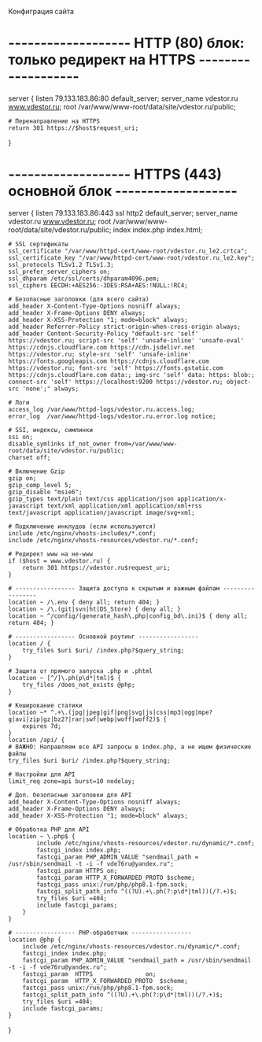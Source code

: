 Конфиграция сайта 
# -------------------  HTTP (80) блок: только редирект на HTTPS  -------------------
server {
    listen 79.133.183.86:80 default_server;
    server_name vdestor.ru www.vdestor.ru;
    root /var/www/www-root/data/site/vdestor.ru/public;

    # Перенаправление на HTTPS
    return 301 https://$host$request_uri;
}

# -------------------  HTTPS (443) основной блок  -------------------
server {
    listen 79.133.183.86:443 ssl http2 default_server;
    server_name vdestor.ru www.vdestor.ru;
    root /var/www/www-root/data/site/vdestor.ru/public;
    index index.php index.html;

    # SSL сертификаты
    ssl_certificate "/var/www/httpd-cert/www-root/vdestor.ru_le2.crtca";
    ssl_certificate_key "/var/www/httpd-cert/www-root/vdestor.ru_le2.key";
    ssl_protocols TLSv1.2 TLSv1.3;
    ssl_prefer_server_ciphers on;
    ssl_dhparam /etc/ssl/certs/dhparam4096.pem;
    ssl_ciphers EECDH:+AES256:-3DES:RSA+AES:!NULL:!RC4;

    # Безопасные заголовки (для всего сайта)
    add_header X-Content-Type-Options nosniff always;
    add_header X-Frame-Options DENY always;
    add_header X-XSS-Protection "1; mode=block" always;
    add_header Referrer-Policy strict-origin-when-cross-origin always;
    add_header Content-Security-Policy "default-src 'self' https://vdestor.ru; script-src 'self' 'unsafe-inline' 'unsafe-eval' https://cdnjs.cloudflare.com https://cdn.jsdelivr.net https://vdestor.ru; style-src 'self' 'unsafe-inline' https://fonts.googleapis.com https://cdnjs.cloudflare.com https://vdestor.ru; font-src 'self' https://fonts.gstatic.com https://cdnjs.cloudflare.com data:; img-src 'self' data: https: blob:; connect-src 'self' https://localhost:9200 https://vdestor.ru; object-src 'none';" always;

    # Логи
    access_log /var/www/httpd-logs/vdestor.ru.access.log;
    error_log  /var/www/httpd-logs/vdestor.ru.error.log notice;

    # SSI, индексы, симлинки
    ssi on;
    disable_symlinks if_not_owner from=/var/www/www-root/data/site/vdestor.ru/public;
    charset off;

    # Включение Gzip
    gzip on;
    gzip_comp_level 5;
    gzip_disable "msie6";
    gzip_types text/plain text/css application/json application/x-javascript text/xml application/xml application/xml+rss text/javascript application/javascript image/svg+xml;

    # Подключение инклудов (если используются)
    include /etc/nginx/vhosts-includes/*.conf;
    include /etc/nginx/vhosts-resources/vdestor.ru/*.conf;

    # Редирект www на не-www
    if ($host = www.vdestor.ru) {
        return 301 https://vdestor.ru$request_uri;
    }

    # ----------------- Защита доступа к скрытым и важным файлам -----------------
    location ~ /\.env { deny all; return 404; }
    location ~ /\.(git|svn|ht|DS_Store) { deny all; }
    location ~ ^/config/(generate_hash\.php|config_bd\.ini)$ { deny all; return 404; }

    # ----------------- Основной роутинг -----------------
    location / {
        try_files $uri $uri/ /index.php?$query_string;
    }

    # Защита от прямого запуска .php и .phtml
    location ~ [^/]\.ph(p\d*|tml)$ {
        try_files /does_not_exists @php;
    }

    # Кеширование статики
    location ~* ^.+\.(jpg|jpeg|gif|png|svg|js|css|mp3|ogg|mpe?g|avi|zip|gz|bz2?|rar|swf|webp|woff|woff2)$ {
        expires 7d;
    }
    location /api/ {
    # ВАЖНО: Направляем все API запросы в index.php, а не ищем физические файлы
    try_files $uri $uri/ /index.php?$query_string;
    
    # Настройки для API
    limit_req zone=api burst=10 nodelay;
    
    # Доп. безопасные заголовки для API
    add_header X-Content-Type-Options nosniff always;
    add_header X-Frame-Options DENY always;
    add_header X-XSS-Protection "1; mode=block" always;
    
    # Обработка PHP для API
    location ~ \.php$ {
            include /etc/nginx/vhosts-resources/vdestor.ru/dynamic/*.conf;
            fastcgi_index index.php;
            fastcgi_param PHP_ADMIN_VALUE "sendmail_path = /usr/sbin/sendmail -t -i -f vde76ru@yandex.ru";
            fastcgi_param HTTPS on;
            fastcgi_param HTTP_X_FORWARDED_PROTO $scheme;
            fastcgi_pass unix:/run/php/php8.1-fpm.sock;
            fastcgi_split_path_info ^((?U).+\.ph(?:p\d*|tml))(/?.+)$;
            try_files $uri =404;
            include fastcgi_params;
        }
    }

    # ----------------- PHP-обработчик -----------------
    location @php {
        include /etc/nginx/vhosts-resources/vdestor.ru/dynamic/*.conf;
        fastcgi_index index.php;
        fastcgi_param PHP_ADMIN_VALUE "sendmail_path = /usr/sbin/sendmail -t -i -f vde76ru@yandex.ru";
        fastcgi_param  HTTPS               on;
        fastcgi_param  HTTP_X_FORWARDED_PROTO  $scheme;
        fastcgi_pass unix:/run/php/php8.1-fpm.sock;
        fastcgi_split_path_info ^((?U).+\.ph(?:p\d*|tml))(/?.+)$;
        try_files $uri =404;
        include fastcgi_params;
    }
}
